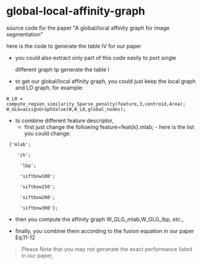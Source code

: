 # global-local-affinity-graph
source code for the paper "A global/local affinity graph for image segmentation"

here is the code to generate the table IV for our paper
- you could also extract only part of this code easily to port single

  different graph tp generate the table I 
 - to get our global/local affinity graph, you could just keep the local
 graph and LO graph, for example:
 ```
 W_L0 = compute_region_similarity_Sparse_penalty(feature,3,centroid,Area);
 W_GLG=assignGraphValue(W,W_L0,global_nodes);
 ```

- to combine different feature descriptor, 
     - first just change the following 
         feature=feat{k}.mlab;
      - here is the list you could change:
```
 {'mlab';

    'ch';

     'lbp';

     'siftbow100';

     'siftbow150';

     'siftbow200';

     'siftbow300'};
```
 - then you compute the affinity graph W_GLG_mlab,W_GLG_lbp, etc., 

 - finally, you combine them according to the fusion equation in our paper Eq.11-12

> Please Note that you may not generate the exact performance listed in our paper,
